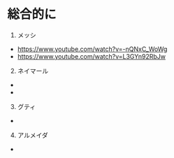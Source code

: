 
# 総合的に

1. メッシ  
  -  https://www.youtube.com/watch?v=-nQNxC_WoWg
  -  https://www.youtube.com/watch?v=L3GYn92RbJw
2. ネイマール  
  -  
  -  
3. グティ  
  -   
4. アルメイダ  
  -   


